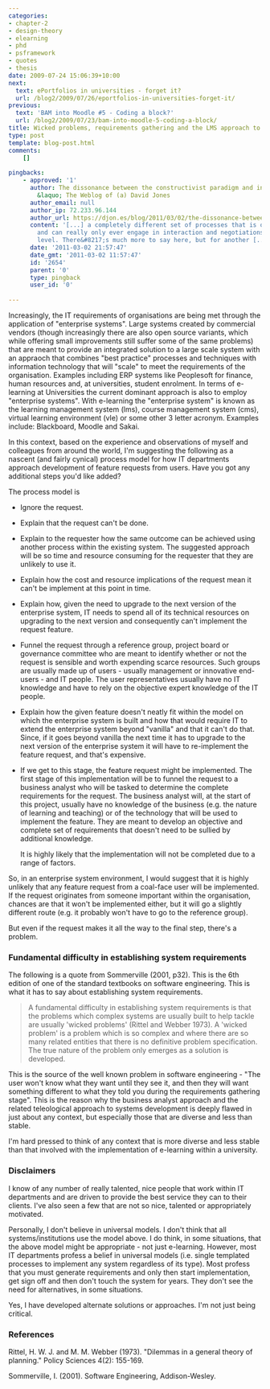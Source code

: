 ```yaml
---
categories:
- chapter-2
- design-theory
- elearning
- phd
- psframework
- quotes
- thesis
date: 2009-07-24 15:06:39+10:00
next:
  text: ePortfolios in universities - forget it?
  url: /blog2/2009/07/26/eportfolios-in-universities-forget-it/
previous:
  text: 'BAM into Moodle #5 - Coding a block?'
  url: /blog2/2009/07/23/bam-into-moodle-5-coding-a-block/
title: Wicked problems, requirements gathering and the LMS approach to e-learning
type: post
template: blog-post.html
comments:
    []
    
pingbacks:
    - approved: '1'
      author: The dissonance between the constructivist paradigm and institutional e-learning
        &laquo; The Weblog of (a) David Jones
      author_email: null
      author_ip: 72.233.96.144
      author_url: https://djon.es/blog/2011/03/02/the-dissonance-between-the-constructivist-paradigm-and-institutional-e-learning/
      content: '[...] a completely different set of processes that is overly teleological
        and can really only ever engage in interaction and negotiations at the strategic
        level. There&#8217;s much more to say here, but for another [...]'
      date: '2011-03-02 21:57:47'
      date_gmt: '2011-03-02 11:57:47'
      id: '2654'
      parent: '0'
      type: pingback
      user_id: '0'
    
---
```

Increasingly, the IT requirements of organisations are being met through the application of "enterprise systems". Large systems created by commercial vendors (though increasingly there are also open source variants, which while offering small improvements still suffer some of the same problems) that are meant to provide an integrated solution to a large scale system with an appraoch that combines "best practice" processes and techniques with information technology that will "scale" to meet the requirements of the organisation. Examples including ERP systems like Peoplesoft for finance, human resources and, at universities, student enrolment. In terms of e-learning at Universities the current dominant approach is also to employ "enterprise systems". With e-learning the "enterprise system" is known as the learning management system (lms), course management system (cms), virtual learning environment (vle) or some other 3 letter acronym. Examples include: Blackboard, Moodle and Sakai.

In this context, based on the experience and observations of myself and colleagues from around the world, I'm suggesting the following as a nascent (and fairly cynical) process model for how IT departments approach development of feature requests from users. Have you got any additional steps you'd like added?

The process model is

- Ignore the request.
- Explain that the request can't be done.
- Explain to the requester how the same outcome can be achieved using another process within the existing system. The suggested approach will be so time and resource consuming for the requester that they are unlikely to use it.
- Explain how the cost and resource implications of the request mean it can't be implement at this point in time.
- Explain how, given the need to upgrade to the next version of the enterprise system, IT needs to spend all of its technical resources on upgrading to the next version and consequently can't implement the request feature.
- Funnel the request through a reference group, project board or governance committee who are meant to identify whether or not the request is sensible and worth expending scarce resources. Such groups are usually made up of users - usually management or innovative end-users - and IT people. The user representatives usually have no IT knowledge and have to rely on the objective expert knowledge of the IT people.
- Explain how the given feature doesn't neatly fit within the model on which the enterprise system is built and how that would require IT to extend the enterprise system beyond "vanilla" and that it can't do that. Since, if it goes beyond vanilla the next time it has to upgrade to the next version of the enterprise system it will have to re-implement the feature request, and that's expensive.
- If we get to this stage, the feature request might be implemented. The first stage of this implementation will be to funnel the request to a business analyst who will be tasked to determine the complete requirements for the request. The business analyst will, at the start of this project, usually have no knowledge of the business (e.g. the nature of learning and teaching) or of the technology that will be used to implement the feature. They are meant to develop an objective and complete set of requirements that doesn't need to be sullied by additional knowledge.
    
    It is highly likely that the implementation will not be completed due to a range of factors.
    

So, in an enterprise system environment, I would suggest that it is highly unlikely that any feature request from a coal-face user will be implemented. If the request originates from someone important within the organisation, chances are that it won't be implemented either, but it will go a slightly different route (e.g. it probably won't have to go to the reference group).

But even if the request makes it all the way to the final step, there's a problem.

### Fundamental difficulty in establishing system requirements

The following is a quote from Sommerville (2001, p32). This is the 6th edition of one of the standard textbooks on software engineering. This is what it has to say about establishing system requirements.

> A fundamental difficulty in establishing system requirements is that the problems which complex systems are usually built to help tackle are usually 'wicked problems' (Rittel and Webber 1973). A 'wicked problem' is a problem which is so complex and where there are so many related entities that there is no definitive problem specification. The true nature of the problem only emerges as a solution is developed.

This is the source of the well known problem in software engineering - "The user won't know what they want until they see it, and then they will want something different to what they told you during the requirements gathering stage". This is the reason why the business analyst approach and the related teleological approach to systems development is deeply flawed in just about any context, but especially those that are diverse and less than stable.

I'm hard pressed to think of any context that is more diverse and less stable than that involved with the implementation of e-learning within a university.

### Disclaimers

I know of any number of really talented, nice people that work within IT departments and are driven to provide the best service they can to their clients. I've also seen a few that are not so nice, talented or appropriately motivated.

Personally, I don't believe in universal models. I don't think that all systems/institutions use the model above. I do think, in some situations, that the above model might be appropriate - not just e-learning. However, most IT departments profess a belief in universal models (i.e. single templated processes to implement any system regardless of its type). Most profess that you must generate requirements and only then start implementation, get sign off and then don't touch the system for years. They don't see the need for alternatives, in some situations.

Yes, I have developed alternate solutions or approaches. I'm not just being critical.

### References

Rittel, H. W. J. and M. M. Webber (1973). "Dilemmas in a general theory of planning." Policy Sciences 4(2): 155-169.

Sommerville, I. (2001). Software Engineering, Addison-Wesley.